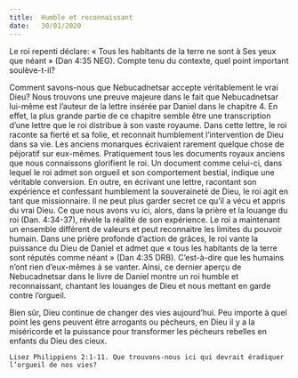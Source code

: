 ```yaml
---
title:  Humble et reconnaissant
date:   30/01/2020
---
```


Le roi repenti déclare: « Tous les habitants de la terre ne sont à Ses yeux que néant » (Dan 4:35 NEG). Compte tenu du contexte, quel point important soulève-t-il?

Comment savons-nous que Nebucadnetsar accepte véritablement le vrai Dieu? Nous trouvons une preuve majeure dans le fait que Nebucadnetsar lui-même est l’auteur de la lettre insérée par Daniel dans le chapitre 4. En effet, la plus grande partie de ce chapitre semble être une transcription d’une lettre que le roi distribue à son vaste royaume. Dans cette lettre, le roi raconte sa fierté et sa folie, et reconnait humblement l’intervention de Dieu dans sa vie. Les anciens monarques écrivaient rarement quelque chose de péjoratif sur eux-mêmes. Pratiquement tous les documents royaux anciens que nous connaissons glorifient le roi. Un document comme celui-ci, dans lequel le roi admet son orgueil et son comportement bestial, indique une véritable conversion. En outre, en écrivant une lettre, racontant son expérience et confessant humblement la souveraineté de Dieu, le roi agit en tant que missionnaire. Il ne peut plus garder secret ce qu’il a vécu et appris du vrai Dieu. Ce que nous avons vu ici, alors, dans la prière et la louange du roi (Dan. 4:34-37), révèle la réalité de son expérience. Le roi a maintenant un ensemble différent de valeurs et peut reconnaitre les limites du pouvoir humain. Dans une prière profonde d’action de grâces, le roi vante la puissance du Dieu de Daniel et admet que « tous les habitants de la terre sont réputés comme néant » (Dan 4:35 DRB). C’est-à-dire que les humains n’ont rien d’eux-mêmes à se vanter. Ainsi, ce dernier aperçu de Nebucadnetsar dans le livre de Daniel montre un roi humble et reconnaissant, chantant les louanges de Dieu et nous mettant en garde contre l’orgueil.

Bien sûr, Dieu continue de changer des vies aujourd’hui. Peu importe à quel point les gens peuvent être arrogants ou pécheurs, en Dieu il y a la miséricorde et la puissance pour transformer les pécheurs rebelles en enfants du Dieu des cieux.

`Lisez Philippiens 2:1-11. Que trouvons-nous ici qui devrait éradiquer l’orgueil de nos vies?`
